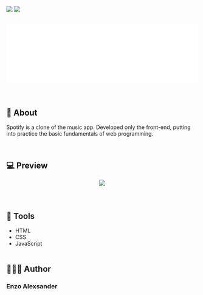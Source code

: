 ![](https://img.shields.io/github/repo-size/EnzoAlexsander/projeto-spotify) ![](https://img.shields.io/github/languages/top/EnzoAlexsander/projeto-spotify)

<br>
<div align="center">
    <img src="./images/spotify.svg">
</div>
<br><br>

## 📕 About

Spotify is a clone of the music app. Developed only the front-end, putting into practice the basic fundamentals of web programming.

<br>

## 💻 Preview

<div align="center">
    <img src="./images/preview.gif">
</div>
<br><br>

## 🔨 Tools

- HTML
- CSS
- JavaScript
<br><br>

## 🙋🏽‍♂️ Author

### Enzo Alexsander